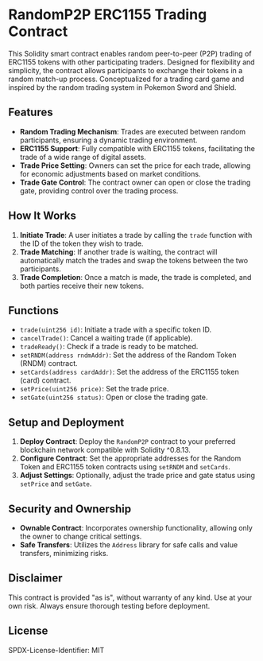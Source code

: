 # RandomP2P ERC1155 Trading Contract

This Solidity smart contract enables random peer-to-peer (P2P) trading of ERC1155 tokens with other participating traders. Designed for flexibility and simplicity, the contract allows participants to exchange their tokens in a random match-up process. Conceptualized for a trading card game and inspired by the random trading system in Pokemon Sword and Shield.

## Features

- **Random Trading Mechanism**: Trades are executed between random participants, ensuring a dynamic trading environment.
- **ERC1155 Support**: Fully compatible with ERC1155 tokens, facilitating the trade of a wide range of digital assets.
- **Trade Price Setting**: Owners can set the price for each trade, allowing for economic adjustments based on market conditions.
- **Trade Gate Control**: The contract owner can open or close the trading gate, providing control over the trading process.

## How It Works

1. **Initiate Trade**: A user initiates a trade by calling the `trade` function with the ID of the token they wish to trade.
2. **Trade Matching**: If another trade is waiting, the contract will automatically match the trades and swap the tokens between the two participants.
3. **Trade Completion**: Once a match is made, the trade is completed, and both parties receive their new tokens.

## Functions

- `trade(uint256 id)`: Initiate a trade with a specific token ID.
- `cancelTrade()`: Cancel a waiting trade (if applicable).
- `tradeReady()`: Check if a trade is ready to be matched.
- `setRNDM(address rndmAddr)`: Set the address of the Random Token (RNDM) contract.
- `setCards(address cardAddr)`: Set the address of the ERC1155 token (card) contract.
- `setPrice(uint256 price)`: Set the trade price.
- `setGate(uint256 status)`: Open or close the trading gate.

## Setup and Deployment

1. **Deploy Contract**: Deploy the `RandomP2P` contract to your preferred blockchain network compatible with Solidity ^0.8.13.
2. **Configure Contract**: Set the appropriate addresses for the Random Token and ERC1155 token contracts using `setRNDM` and `setCards`.
3. **Adjust Settings**: Optionally, adjust the trade price and gate status using `setPrice` and `setGate`.

## Security and Ownership

- **Ownable Contract**: Incorporates ownership functionality, allowing only the owner to change critical settings.
- **Safe Transfers**: Utilizes the `Address` library for safe calls and value transfers, minimizing risks.

## Disclaimer

This contract is provided "as is", without warranty of any kind. Use at your own risk. Always ensure thorough testing before deployment.

## License

SPDX-License-Identifier: MIT

